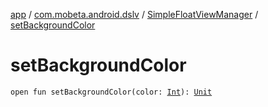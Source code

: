 [app](../../index.md) / [com.mobeta.android.dslv](../index.md) / [SimpleFloatViewManager](index.md) / [setBackgroundColor](.)

# setBackgroundColor

`open fun setBackgroundColor(color: `[`Int`](https://kotlinlang.org/api/latest/jvm/stdlib/kotlin/-int/index.html)`): `[`Unit`](https://kotlinlang.org/api/latest/jvm/stdlib/kotlin/-unit/index.html)